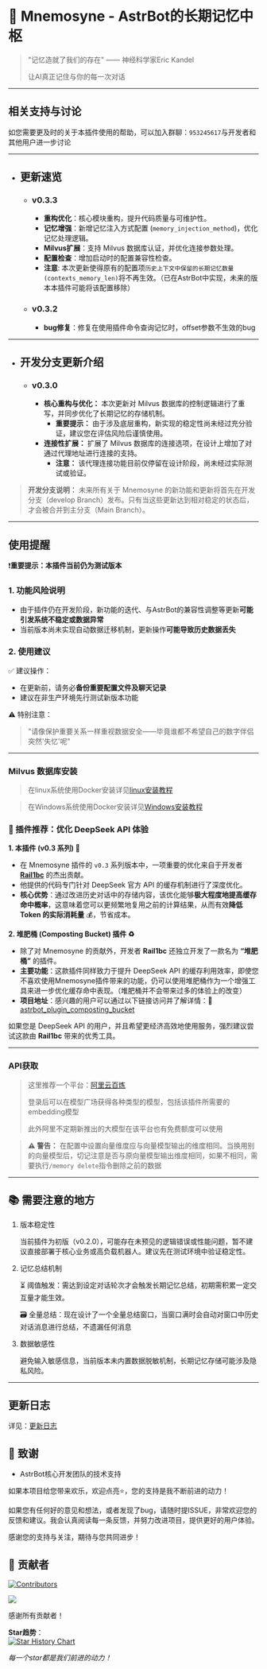 # 🧠 Mnemosyne - AstrBot的长期记忆中枢

> "记忆造就了我们的存在" —— 神经科学家Eric Kandel
> 
> 让AI真正记住与你的每一次对话

---

## 相关支持与讨论

如您需要更及时的关于本插件使用的帮助，可以加入群聊：`953245617`与开发者和其他用户进一步讨论

---

- ## 更新速览
    - ### v0.3.3
        - **重构优化**：核心模块重构，提升代码质量与可维护性。
        - **记忆增强**：新增记忆注入方式配置 (`memory_injection_method`)，优化记忆处理逻辑。
        - **Milvus扩展**：支持 Milvus 数据库认证，并优化连接参数处理。
        - **配置检查**：增加启动时的配置兼容性检查。
        - **注意**: 本次更新使得原有的配置项`历史上下文中保留的长期记忆数量 (contexts_memory_len)`将不再生效。（已在AstrBot中实现，未来的版本本插件可能将该配置移除）
    - ### v0.3.2
        - **bug修复**：修复在使用插件命令查询记忆时，offset参数不生效的bug

---

- ## 开发分支更新介绍
    - ### v0.3.0
        - **核心重构与优化：** 本次更新对 Milvus 数据库的控制逻辑进行了重写，并同步优化了长期记忆的存储机制。
            - **重要提示：** 由于涉及底层重构，新实现的稳定性尚未经过充分验证，建议您在评估风险后谨慎使用。
        - **连接性扩展：** 扩展了 Milvus 数据库的连接选项，在设计上增加了对通过代理地址进行连接的支持。
            - **注意：** 该代理连接功能目前仅停留在设计阶段，尚未经过实际测试或验证。

> **开发分支说明：** 未来所有关于 Mnemosyne 的新功能和更新将首先在开发分支（develop Branch）发布。只有当这些更新达到相对稳定的状态后，才会被合并到主分支（Main Branch）。

---

## 使用提醒

❗️**重要提示：本插件当前仍为测试版本**

### 1. 功能风险说明
- 由于插件仍在开发阶段，新功能的迭代、与AstrBot的兼容性调整等更新**可能引发系统不稳定或数据异常**
- 当前版本尚未实现自动数据迁移机制，更新操作**可能导致历史数据丢失**

### 2. 使用建议
✅ 建议操作：
- 在更新前，请务必**备份重要配置文件及聊天记录**
- 建议在非生产环境先行测试新版本功能

⚠️ 特别注意：
> "请像保护重要关系一样重视数据安全——毕竟谁都不希望自己的数字伴侣突然'失忆'呢"

---

### Milvus 数据库安装

> 在linux系统使用Docker安装详见[linux安装教程](https://milvus.io/docs/zh/install_standalone-docker.md)

> 在Windows系统使用Docker安装详见[Windows安装教程](https://milvus.io/docs/zh/install_standalone-windows.md)


### 🧩 插件推荐：优化 DeepSeek API 体验

**1. 本插件 (v0.3 系列) 🚀**

*   在 Mnemosyne 插件的 `v0.3` 系列版本中，一项重要的优化来自于开发者 **[Rail1bc](https://github.com/Rail1bc)** 的杰出贡献。
*   他提供的代码专门针对 DeepSeek 官方 API 的缓存机制进行了深度优化。
*   **核心优势**：通过改进历史对话中的存储内容，该优化能够**极大程度地提高缓存命中概率**，这意味着您可以更频繁地复用之前的计算结果，从而有效**降低 Token 的实际消耗量** 💰，节省成本。

**2. 堆肥桶 (Composting Bucket) 插件 ♻️**

*   除了对 Mnemosyne 的贡献外，开发者 **Rail1bc** 还独立开发了一款名为 **“堆肥桶”** 的插件。
*   **主要功能**：这款插件同样致力于提升 DeepSeek API 的缓存利用效率，即使您不喜欢使用Mnemosyne插件带来的功能，仍可以使用堆肥桶作为一个增强工具来进一步优化缓存命中表现。（堆肥桶并不会带来过多的体验上的改变）
*   **项目地址**：感兴趣的用户可以通过以下链接访问并了解详情：🔗 [astrbot_plugin_composting_bucket](https://github.com/Rail1bc/astrbot_plugin_composting_bucket)

如果您是 DeepSeek API 的用户，并且希望更经济高效地使用服务，强烈建议尝试这款由 **Rail1bc** 带来的优秀工具。

---
### API获取

> 这里推荐一个平台：[阿里云百炼](https://bailian.console.aliyun.com/)
>
> 登录后可以在模型广场获得各种类型的模型，包括该插件所需要的embedding模型
>
> 此外阿里不定期新推出的大模型在该平台也有免费额度可以使用


> **⚠️ 警告：** 在配置中设置向量维度应与向量模型输出的维度相同。当换用别的向量模型后，切记注意是否与原向量模型输出维度相同，如果不相同，需要执行`/memory delete`指令删除之前的数据

---

## 📚 需要注意的地方
1.  版本稳定性
    
    当前插件为初版（v0.2.0），可能存在未预见的逻辑错误或性能问题，暂不建议直接部署于核心业务或高负载机器人。建议先在测试环境中验证稳定性。

2.  记忆总结机制
    
    ⏳ 阈值触发：需达到设定对话轮次才会触发长期记忆总结，初期需积累一定交互量才能生效。
    
    🗃️ 全量总结：现在设计了一个全量总结窗口，当窗口满时会自动对窗口中历史对话消息进行总结，不遗漏任何消息

3.  数据敏感性

    避免输入敏感信息，当前版本未内置数据脱敏机制，长期记忆存储可能涉及隐私风险。

---

## 更新日志

详见：[更新日志](docs/update_log.md)

## 🙏 致谢
- AstrBot核心开发团队的技术支持

如果本项目给您带来欢乐，欢迎点亮⭐️，您的支持是我不断前进的动力！

如果您有任何好的意见和想法，或者发现了bug，请随时提ISSUE，非常欢迎您的反馈和建议。我会认真阅读每一条反馈，并努力改进项目，提供更好的用户体验。

感谢您的支持与关注，期待与您共同进步！

## 🌟 贡献者

[![Contributors](https://img.shields.io/github/contributors/lxfight/astrbot_plugin_mnemosyne)](https://github.com/lxfight/astrbot_plugin_mnemosyne/graphs/contributors)

<a href="https://github.com/lxfight/astrbot_plugin_mnemosyne/graphs/contributors">
  <img src="https://contrib.rocks/image?repo=lxfight/astrbot_plugin_mnemosyne" />
</a>


感谢所有贡献者！  

**Star趋势**：  
[![Star History Chart](https://api.star-history.com/svg?repos=lxfight/astrbot_plugin_mnemosyne)](https://github.com/lxfight/astrbot_plugin_mnemosyne)

_每一个star都是我们前进的动力！_

